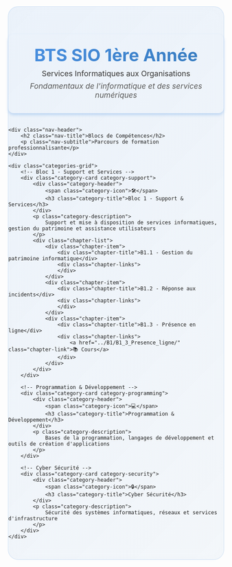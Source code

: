 <style>
/* Carrousel pour les catégories */
.category-carousel-container {
  position: relative;
  width: 100%;
  overflow: visible;
  margin: 2rem 0;
  display: flex;
  align-items: center;
  gap: 1rem;
  min-height: 650px;
}

.category-carousel-track {
  display: flex;
  transition: transform 0.5s ease;
  width: 300%; /* 3 slides × 100% */
}

.category-carousel-item {
  flex: 0 0 33.333%; /* 100% / 3 slides = 33.333% each */
  min-height: 600px;
  width: 33.333%;
  box-sizing: border-box;
}

.carousel-navigation {
  display: flex;
  justify-content: center;
  align-items: center;
  margin-top: 1.5rem;
}

.carousel-wrapper {
  flex: 1;
  overflow: hidden;
  position: relative;
}

.carousel-btn {
  background: linear-gradient(135deg, #4a90e2, #357abd);
  border: none;
  border-radius: 50%;
  width: 60px;
  height: 60px;
  color: white;
  font-size: 2rem;
  cursor: pointer;
  transition: all 0.3s ease;
  box-shadow: 0 4px 15px rgba(74, 144, 226, 0.3);
  flex-shrink: 0;
  z-index: 10;
  display: flex;
  align-items: center;
  justify-content: center;
  position: relative;
  outline: none;
}

.carousel-btn:hover {
  transform: scale(1.1);
  box-shadow: 0 6px 20px rgba(74, 144, 226, 0.5);
}

.carousel-btn:disabled {
  opacity: 0.3;
  cursor: not-allowed;
  transform: none;
  background: linear-gradient(135deg, #ccc, #999);
}

.carousel-btn:active {
  transform: scale(0.95);
}

.carousel-indicators {
  display: flex;
  gap: 0.5rem;
}

.carousel-indicator {
  width: 12px;
  height: 12px;
  border-radius: 50%;
  background: rgba(74, 144, 226, 0.3);
  cursor: pointer;
  transition: all 0.3s ease;
}

.carousel-indicator.active {
  background: linear-gradient(135deg, #4a90e2, #357abd);
  transform: scale(1.2);
}

/* Bandeau de niveau harmonisé avec index.md */
.level-header {
  background: var(--md-default-bg-color);
  border-radius: 12px;
  padding: 1.5rem;
  box-shadow: 0 4px 6px rgba(74, 144, 226, 0.3);
  text-align: center;
  transition: transform 0.3s ease;
  margin: 2rem 0;
}

.level-header:hover {
  transition: transform 0.6s ease;
  transform: translateY(-15px);
}

.level-header:hover img {
  box-shadow: 0 0 15px rgba(74, 144, 226, 0);
  filter: drop-shadow(0 0 10px rgba(74, 144, 226, 0.8));
  transition: box-shadow 0.3s ease;
}

.level-header-content {
  display: flex;
  align-items: center;
  gap: 2rem;
  justify-content: center;
}

.level-logo {
  width: 100px;
  height: 100px;
  object-fit: contain;
  margin-bottom: 1rem;
}

.level-header h1 {
  margin: 0;
  font-size: 2.5rem;
  font-weight: 700;
  background: linear-gradient(135deg, #4a90e2, #357abd);
  -webkit-background-clip: text;
  -webkit-text-fill-color: transparent;
  background-clip: text;
}

.level-header p {
  margin: 0.5rem 0;
  color: #333;
  font-size: 1.1rem;
}

.level-description {
  font-style: italic;
  color: #555 !important;
}

@media (max-width: 768px) {
  .level-header-content {
    flex-direction: column;
    text-align: center;
    gap: 1rem;
  }
  
  .level-header h1 {
    font-size: 2rem;
  }
  
  .level-logo {
    width: 80px;
    height: 80px;
  }
  
  .category-carousel-container {
    gap: 0.5rem;
    min-height: 600px;
  }
  
  .carousel-btn {
    width: 50px;
    height: 50px;
    font-size: 1.5rem;
  }
}

/* Navigation ultra moderne harmonisée avec index.md */
.modern-nav {
    padding: 2rem 0;
    background: linear-gradient(135deg, rgba(74, 144, 226, 0.1), rgba(53, 122, 189, 0.05));
    backdrop-filter: blur(20px);
    border-radius: 24px;
    margin: 2rem 0;
    border: 1px solid rgba(74, 144, 226, 0.2);
}

.nav-header {
    text-align: center;
    margin-bottom: 3rem;
}

.nav-title {
    font-size: 2.5rem;
    font-weight: 700;
    background: linear-gradient(135deg, #4a90e2 0%, #357abd 100%);
    -webkit-background-clip: text;
    -webkit-text-fill-color: transparent;
    background-clip: text;
    margin-bottom: 1rem;
}

.nav-subtitle {
    color: #7f8c8d;
    font-size: 1.1rem;
    font-weight: 300;
}

.categories-grid {
    display: grid;
    grid-template-columns: repeat(3, 1fr);
    gap: 2rem;
    padding: 2rem;
    max-width: 1400px;
    margin: 0 auto;
    align-items: start;
}

.category-card {
    background: var(--md-default-bg-color);
    border-radius: 15px;
    padding: 2rem;
    text-align: center;
    box-shadow: 0 8px 32px rgba(0, 0, 0, 0.1);
    border: 1px solid rgba(255, 255, 255, 0.2);
    transition: all 0.3s ease;
    position: relative;
    overflow: hidden;
    height: auto;
    min-height: 320px;
    display: flex;
    flex-direction: column;
    justify-content: space-between;
}

.category-card::before {
    content: '';
    position: absolute;
    top: 0;
    left: 0;
    right: 0;
    bottom: 0;
    background: linear-gradient(135deg, rgba(255, 255, 255, 0.1) 0%, rgba(255, 255, 255, 0.05) 100%);
    z-index: 1;
}

.category-card:hover {
    transform: translateY(-8px);
    box-shadow: 0 16px 48px rgba(0, 0, 0, 0.15);
}

.category-card > * {
    position: relative;
    z-index: 2;
}

.category-header {
    display: flex;
    align-items: center;
    gap: 1rem;
    margin-bottom: 1.5rem;
}

.category-icon {
    font-size: 2.5rem;
    filter: drop-shadow(0 4px 8px rgba(0, 0, 0, 0.3));
}

.category-title {
    font-size: 1.4rem;
    font-weight: 600;
    color: var(--md-default-fg-color);
    margin: 0;
}

.category-description {
    color: var(--md-default-fg-color--light);
    font-size: 0.9rem;
    margin-bottom: 1.5rem;
    line-height: 1.5;
}

.chapter-list {
    display: flex;
    flex-direction: column;
    gap: 0.8rem;
}

.chapter-item {
    background: rgba(255, 255, 255, 0.6);
    border-radius: 12px;
    padding: 1rem;
    border: 1px solid rgba(255, 255, 255, 0.4);
    transition: all 0.3s ease;
    position: relative;
    overflow: hidden;
    backdrop-filter: blur(5px);
}

.chapter-item::before {
    content: '';
    position: absolute;
    top: 0;
    left: -100%;
    width: 100%;
    height: 100%;
    background: linear-gradient(90deg, transparent, rgba(255, 255, 255, 0.3), transparent);
    transition: left 0.5s ease;
}

.chapter-item:hover {
    background: rgba(255, 255, 255, 0.8);
    border-color: rgba(255, 255, 255, 0.6);
    transform: translateX(8px);
    box-shadow: 0 4px 16px rgba(0, 0, 0, 0.1);
}

.chapter-item:hover::before {
    left: 100%;
}

.chapter-title {
    font-weight: 600;
    color: #2c3e50;
    margin-bottom: 0.5rem;
    font-size: 1.1rem;
}

.chapter-links {
    display: flex;
    flex-wrap: wrap;
    gap: 0.5rem;
}

.chapter-link {
    background: rgba(255, 255, 255, 0.8);
    color: #34495e;
    padding: 0.4rem 0.8rem;
    border-radius: 8px;
    text-decoration: none;
    font-size: 0.85rem;
    transition: all 0.3s ease;
    border: 1px solid rgba(255, 255, 255, 0.3);
    backdrop-filter: blur(5px);
}

.chapter-link:hover {
    background: rgba(255, 255, 255, 0.95);
    color: #2c3e50;
    transform: scale(1.05);
    border-color: rgba(255, 255, 255, 0.5);
    box-shadow: 0 4px 12px rgba(0, 0, 0, 0.1);
}

/* Couleurs thématiques par catégorie - BTS */
.category-support {
    background: linear-gradient(135deg, rgba(74, 144, 226, 0.2), rgba(53, 122, 189, 0.2));
}

.category-programming {
    background: linear-gradient(135deg, rgba(76, 175, 80, 0.2), rgba(56, 142, 60, 0.2));
}

.category-systems {
    background: linear-gradient(135deg, rgba(255, 152, 0, 0.2), rgba(245, 124, 0, 0.2));
}

/* Responsive design */
@media (max-width: 1200px) {
    .categories-grid {
        grid-template-columns: repeat(2, 1fr);
        gap: 1.5rem;
        padding: 1.5rem;
    }
}

@media (max-width: 768px) {
    .categories-grid {
        grid-template-columns: 1fr;
        gap: 1.5rem;
        padding: 1rem;
    }
    
    .nav-title {
        font-size: 2rem;
    }
    
    .category-card {
        padding: 1.5rem;
    }
}

/* Animation d'entrée */
@keyframes fadeInUp {
    from {
        opacity: 0;
        transform: translateY(30px);
    }
    to {
        opacity: 1;
        transform: translateY(0);
    }
}

.category-card {
    animation: fadeInUp 0.6s ease forwards;
}

.category-card:nth-child(1) { animation-delay: 0.1s; }
.category-card:nth-child(2) { animation-delay: 0.2s; }
.category-card:nth-child(3) { animation-delay: 0.3s; }
</style>

<script>
let currentSlideIndex = 0;
const totalSlides = 3;

// Fonction pour générer automatiquement les indicateurs
function generateIndicators() {
    const carouselContainer = document.querySelector('.category-carousel');
    let indicatorsContainer = carouselContainer.querySelector('.carousel-indicators');
    
    // Créer le conteneur d'indicateurs s'il n'existe pas
    if (!indicatorsContainer) {
        indicatorsContainer = document.createElement('div');
        indicatorsContainer.className = 'carousel-indicators';
        carouselContainer.appendChild(indicatorsContainer);
    }
    
    // Vider les indicateurs existants
    indicatorsContainer.innerHTML = '';
    
    // Générer les indicateurs automatiquement
    for (let i = 0; i < totalSlides; i++) {
        const indicator = document.createElement('span');
        indicator.className = 'carousel-indicator';
        if (i === 0) indicator.classList.add('active');
        indicator.onclick = () => currentSlide(i);
        indicatorsContainer.appendChild(indicator);
    }
}

function showSlide(index) {
    const track = document.getElementById('categoryCarousel');
    const indicators = document.querySelectorAll('.carousel-indicator');
    const prevBtn = document.getElementById('prevBtn');
    const nextBtn = document.getElementById('nextBtn');
    
    // Assurer que l'index est dans les limites
    if (index >= totalSlides) {
        currentSlideIndex = 0;
    } else if (index < 0) {
        currentSlideIndex = totalSlides - 1;
    } else {
        currentSlideIndex = index;
    }
    
    // Déplacer le carrousel
    const translateX = -currentSlideIndex * 33.333;
    track.style.transform = `translateX(${translateX}%)`;
    
    // Mettre à jour les indicateurs
    indicators.forEach((indicator, i) => {
        indicator.classList.toggle('active', i === currentSlideIndex);
    });
    
    // Mettre à jour les boutons
    if (prevBtn) prevBtn.disabled = currentSlideIndex === 0;
    if (nextBtn) nextBtn.disabled = currentSlideIndex === totalSlides - 1;
}

function changeSlide(direction) {
    showSlide(currentSlideIndex + direction);
}

function currentSlide(index) {
    showSlide(index);
}

// Support tactile
let startX = 0;
let endX = 0;

document.getElementById('categoryCarousel').addEventListener('touchstart', (e) => {
    startX = e.touches[0].clientX;
});

document.getElementById('categoryCarousel').addEventListener('touchend', (e) => {
    endX = e.changedTouches[0].clientX;
    handleSwipe();
});

function handleSwipe() {
    const threshold = 50;
    const diff = startX - endX;
    
    if (Math.abs(diff) > threshold) {
        if (diff > 0) {
            changeSlide(1); // Swipe gauche - slide suivant
        } else {
            changeSlide(-1); // Swipe droite - slide précédent
        }
    }
}

// Initialiser les indicateurs au chargement de la page
document.addEventListener('DOMContentLoaded', function() {
    generateIndicators();
    showSlide(0); // Afficher le premier slide
});

// Support clavier
document.addEventListener('keydown', (e) => {
    if (e.key === 'ArrowLeft') {
        changeSlide(-1);
    } else if (e.key === 'ArrowRight') {
        changeSlide(1);
    }
});

// Initialisation
document.addEventListener('DOMContentLoaded', () => {
    showSlide(0);
});
</script>

<!-- Bandeau de niveau -->
<div class="modern-nav">
    <div class="level-header">
        <div class="level-header-content">
            <div>
                <h1>BTS SIO 1ère Année</h1>
                <p>Services Informatiques aux Organisations</p>
                <p class="level-description">
                    Fondamentaux de l'informatique et des services numériques
                </p>
            </div>
        </div>
    </div>
    
    <div class="nav-header">
        <h2 class="nav-title">Blocs de Compétences</h2>
        <p class="nav-subtitle">Parcours de formation professionnalisante</p>
    </div>
    
    <div class="categories-grid">
        <!-- Bloc 1 - Support et Services -->
        <div class="category-card category-support">
            <div class="category-header">
                <span class="category-icon">🛠️</span>
                <h3 class="category-title">Bloc 1 - Support & Services</h3>
            </div>
            <p class="category-description">
                Support et mise à disposition de services informatiques, gestion du patrimoine et assistance utilisateurs
            </p>
            <div class="chapter-list">
                <div class="chapter-item">
                    <div class="chapter-title">B1.1 - Gestion du patrimoine informatique</div>
                    <div class="chapter-links">
                    </div>
                </div>
                <div class="chapter-item">
                    <div class="chapter-title">B1.2 - Réponse aux incidents</div>
                    <div class="chapter-links">
                    </div>
                </div>
                <div class="chapter-item">
                    <div class="chapter-title">B1.3 - Présence en ligne</div>
                    <div class="chapter-links">
                        <a href="../B1/B1_3_Presence_ligne/" class="chapter-link">📚 Cours</a>
                    </div>
                </div>
            </div>
        </div>
        
        <!-- Programmation & Développement -->
        <div class="category-card category-programming">
            <div class="category-header">
                <span class="category-icon">💻</span>
                <h3 class="category-title">Programmation & Développement</h3>
            </div>
            <p class="category-description">
                Bases de la programmation, langages de développement et outils de création d'applications
            </p>
        </div>
        
        <!-- Cyber Sécurité -->
        <div class="category-card category-security">
            <div class="category-header">
                <span class="category-icon">🔒</span>
                <h3 class="category-title">Cyber Sécurité</h3>
            </div>
            <p class="category-description">
                Sécurité des systèmes informatiques, réseaux et services d'infrastructure
            </p>
        </div>
    </div>
</div>
